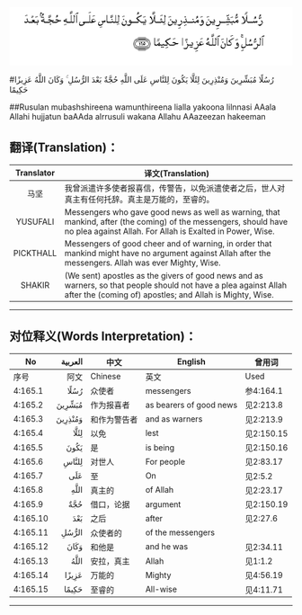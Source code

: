 ![004:165](images/004_165.gif)

#رُسُلًا مُبَشِّرِينَ وَمُنْذِرِينَ لِئَلَّا يَكُونَ لِلنَّاسِ عَلَى اللَّهِ حُجَّةٌ بَعْدَ الرُّسُلِ ۚ وَكَانَ اللَّهُ عَزِيزًا حَكِيمًا 

##Rusulan mubashshireena wamunthireena lialla yakoona lilnnasi AAala Allahi hujjatun baAAda alrrusuli wakana Allahu AAazeezan hakeeman  

## 翻译(Translation)：

| Translator | 译文(Translation)                                            |
| :--------: | ------------------------------------------------------------ |
|    马坚    | 我曾派遣许多使者报喜信，传警告，以免派遣使者之后，世人对真主有任何托辞。真主是万能的，至睿的。 |
|  YUSUFALI  | Messengers who gave good news as well as warning, that mankind, after (the coming) of the messengers, should have no plea against Allah. For Allah is Exalted in Power, Wise. |
| PICKTHALL  | Messengers of good cheer and of warning, in order that mankind might have no argument against Allah after the messengers. Allah was ever Mighty, Wise. |
|   SHAKIR   | (We sent) apostles as the givers of good news and as warners, so that people should not have a plea against Allah after the (coming of) apostles; and Allah is Mighty, Wise. |

---

## 对位释义(Words Interpretation)：

| No   | العربية | 中文    | English | 曾用词 |
| ---- | ------: | ------- | ------- | ------ |
| 序号 |    阿文 | Chinese | 英文    | Used   |
| 4:165.1  | رُسُلًا    | 众使者       | messengers              | 参4:164.1  |
| 4:165.2  | مُبَشِّرِينَ  | 作为报喜者   | as bearers of good news | 见2:213.8  |
| 4:165.3  | وَمُنْذِرِينَ | 和作为警告者 | and as warners          | 见2:213.9  |
| 4:165.4  | لِئَلَّا    | 以免         | lest                    | 见2:150.15 |
| 4:165.5  | يَكُونَ    | 是           | is being                | 见2:150.16 |
| 4:165.6  | لِلنَّاسِ   | 对世人       | For people              | 见2:83.17  |
| 4:165.7  | عَلَى     | 至           | On                      | 见2:5.2    |
| 4:165.8  | اللَّهِ    | 真主的       | of Allah                | 见2:23.17  |
| 4:165.9  | حُجَّةٌ     | 借口，论据   | argument                | 见2:150.19 |
| 4:165.10 | بَعْدَ     | 之后         | after                   | 见2:27.6   |
| 4:165.11 | الرُّسُلِ   | 众使者的     | of the messengers       |            |
| 4:165.12 | وَكَانَ    | 和他是       | and he was              | 见2:34.11  |
| 4:165.13 | اللَّهُ    | 安拉，真主   | Allah                   | 见1:1.2    |
| 4:165.14 | عَزِيزًا   | 万能的       | Mighty                  | 见4:56.19  |
| 4:165.15 | حَكِيمًا   | 至睿的       | All-wise                | 见4:11.71  |

---
